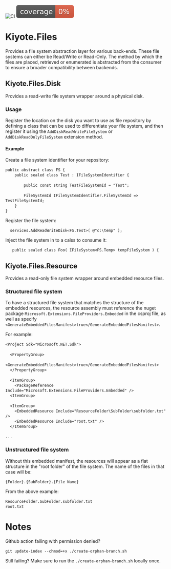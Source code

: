 ![CI](https://github.com/kiyote/Files/actions/workflows/ci.yml/badge.svg?branch=main)
![coverage](https://github.com/kiyote/Files/blob/badges/.badges/main/coverage.svg?raw=true)

# Kiyote.Files

Provides a file system abstraction layer for various back-ends.  These file systems can either be Read/Write or Read-Only.  The method by which the files are placed, retrieved or enumerated is abstracted from the consumer to ensure a broader compatibility between backends.

## Kiyote.Files.Disk

Provides a read-write file system wrapper around a physical disk.

### Usage

Register the location on the disk you want to use as file repository by defining a class that can be used to differentiate your file system, and then register it using the `AddDiskReadWriteFileSystem` or `AddDiskReadOnlyFileSystem` extension method.

#### Example

Create a file system identifier for your repository:
```
public abstract class FS {
	public sealed class Test : IFileSystemIdentifier {

		public const string TestFileSystemId = "Test";

		FileSystemId IFileSystemIdentifier.FileSystemId => TestFileSystemId;
	}
}
```

Register the file system:
```
  services.AddReadWriteDisk<FS.Test>( @"c:\temp" );
```

Inject the file system in to a calss to consume it:
```
   public sealed class Foo( IFileSystem<FS.Temp> tempFileSystem ) {
```


## Kiyote.Files.Resource

Provides a read-only file system wrapper around embedded resource files.

### Structured file system

To have a structured file system that matches the structure of the embedded resources, the resource assembly must reference the nuget package `Microsoft.Extensions.FileProviders.Embedded` in the csproj file, as well as specify `<GenerateEmbeddedFilesManifest>true</GenerateEmbeddedFilesManifest>`.

For example:
```
<Project Sdk="Microsoft.NET.Sdk">

  <PropertyGroup>
    <GenerateEmbeddedFilesManifest>true</GenerateEmbeddedFilesManifest>
  </PropertyGroup>

  <ItemGroup>
    <PackageReference Include="Microsoft.Extensions.FileProviders.Embedded" />
  <ItemGroup>

  <ItemGroup>
    <EmbeddedResource Include="ResourceFolder\SubFolder\subfolder.txt" />
    <EmbeddedResource Include="root.txt" />
  </ItemGroup>

...
```

### Unstructured file system

Without this embedded manifest, the resources will appear as a flat structure in the "root folder" of the file system.  The name of the files in that case will be:
```
{Folder}.{SubFolder}.{File Name}
```
From the above example:
```
ResourceFolder.SubFolder.subfolder.txt
root.txt
```

# Notes

Github action failing with permission denied?
```
git update-index --chmod=+x ./create-orphan-branch.sh
```

Still failing?  Make sure to run the `./create-orphan-branch.sh` locally once.
